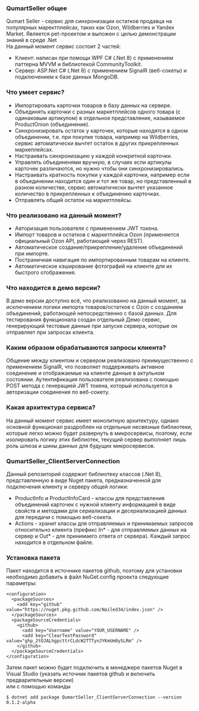 ### QumartSeller общее<br/>
Qumart Seller - сервис для синхронизации остатков продавца на популярных маректплейсах, таких как Ozon, Wildberries и Yandex Market. Является pet-проектом и выложен с целью демонстрации знаний в среде .Net</br>
На данный момент сервис состоит 2 частей:
- Клиент: написан при помощи WPF C# (.Net 8) с применением паттерна MVVM и библиотекой CommunityToolkit.
- Сервер: ASP.Net C# (.Net 8) с применением SignalR (веб-сокеты) и подключением к базе данных MongoDB.

### Что умеет сервис?<br/>
- Импортировать карточки товаров в базу данных на сервере.
- Объединять карточки с разных маркетплейсов одного товара (с одинаковым артикулом) в отдельное представление, называемое ProductOnion (объединение).
- Синхронизировать остаток у карточек, которые находятся в одном объединении, т.е. при покупке товара, например на Wildberries, сервис автоматически вычтет остаток в других прикрепленных маркеплейсах.
- Настраивать синхронизацию у каждой конкретной карточки.
- Управлять объединенями вручную, в случаях если артикулы карточек различаются, но нужно чтобы они синхронизировались.
- Настраивать кратность покупки у каждой карточки, например если в объединении находится один и тот же товар, но представленный в разном количестве, сервис автоматически вычтет указанное количество в прикрепленных к объединению карточках.
- Отправлять общий остаток на маркетплейсы.

### Что реализовано на данный момент?<br/>
- Авторизация пользователя с применением JWT токена.
- Импорт товаров и остатков с маркетплейса Ozon (применяется официальный Ozon API, работающий через REST).
- Автоматическое создание/прикрепление/удаление объединений при импорте.
- Постраничная навигация по импортированным товарам на клиенте.
- Автоматическое кэширование фотографий на клиенте для их быстрого отображения.

### Что находится в демо версии?<br/>
В демо версии доступно всё, что реализованно на данный момент, за исключением логики импорта товаров/остатков с Ozon с созданием объединений, работающей непосредственно с базой данных.
Для тестирования функционала создан отдельный Демо сервис, генерирующий тестовые данные при запуске сервера, которые он отправляет при запросах клиента.

### Каким образом обрабатываются запросы клиента?<br/>
Общение между клиентом и сервером реализовано преимущественно с применением SignalR, что позволяет поддерживать активное соединение и отображаемые на клиенте данные в актульном состоянии.
Аутентификация пользователя реализована с помощью POST метода с генерацией JWT токена, который используется в авторизации соединения по веб-сокету.

### Какая архитектура сервиса?<br/>
На данный момент сервис имеет монолитную архитектуру, однако основной функционал раздроблен на отдельные несвязные библиотеки, которые легко можно будет развернуть в микросервисы, поэтому, если изолировать логику этих библиотек, текущий сервер
выполняет лишь роль шлюза и шины данных для будущих микросервисов.

### QumartSeller_ClientServerConnection
Данный репозиторий содержит библиотеку классов (.Net 8), представленную в виде Nuget пакета, предназначенной для подключения клиенту и серверу общей логики:<br/>
- ProductInfo и ProductInfoCard - классы для представления объединений карточек с нужной клиенту информацией в виде свойств и методами для сериализации и десериализацией данных для передачи с помощью веб-сокета.
- Actions - хранит классы для отправляемых и принимаемых запросов относительно клиента (префикс In* - для отправляемых данных на сервер и Out* - для принимаего ответа от сервера). Каждый запрос находится в отдельном файле.

### Установка пакета <br/>
Пакет находится в источнике пакетов github, поэтому для установки необходимо добавить в файл NuGet.config проекта следующие параметры:<br/>
```
<configuration>
  <packageSources>
    <add key="github" value="https://nuget.pkg.github.com/Nailed34/index.json" />
  </packageSources>
  <packageSourceCredentials>
    <github>
      <add key="Username" value="YOUR_USERNAME" />
      <add key="ClearTextPassword" value="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" />
    </github>
  </packageSourceCredentials>
</configuration>
```
Затем пакет можно будет подключить в менеджере пакетов Nuget в Visual Studio (указать источник пакетов github и включить предварительные версии)<br/>
или с помощью команды
```
$ dotnet add package QumartSeller_ClientServerConnection --version 0.1.2-alpha
```

